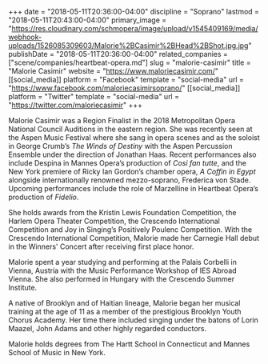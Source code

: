 +++
date = "2018-05-11T20:36:00-04:00"
discipline = "Soprano"
lastmod = "2018-05-11T20:43:00-04:00"
primary_image = "https://res.cloudinary.com/schmopera/image/upload/v1545409169/media/webhook-uploads/1526085309603/Malorie%2BCasimir%2BHead%2BShot.jpg.jpg"
publishDate = "2018-05-11T20:36:00-04:00"
related_companies = ["scene/companies/heartbeat-opera.md"]
slug = "malorie-casimir"
title = "Malorie Casimir"
website = "https://www.maloriecasimir.com/"
[[social_media]]
platform = "Facebook"
template = "social-media"
url = "https://www.facebook.com/maloriecasimirsoprano/"
[[social_media]]
platform = "Twitter"
template = "social-media"
url = "https://twitter.com/maloriecasimir"
+++

Malorie Casimir was a Region Finalist in the 2018 Metropolitan Opera National Council Auditions in the eastern region. She was recently seen at the Aspen Music Festival where she sang in opera scenes and as the soloist in George Crumb’s *The Winds of Destiny* with the Aspen Percussion Ensemble under the direction of Jonathan Haas. Recent performances also include Despina in Mannes Opera’s production of *Cosi fan tutte*, and the New York premiere of Ricky Ian Gordon’s chamber opera, *A Coffin in Egypt* alongside internationally renowned mezzo-soprano, Frederica von Stade. Upcoming performances include the role of Marzelline in Heartbeat Opera’s production of *Fidelio*.

She holds awards from the Kristin Lewis Foundation Competition, the Harlem Opera Theater Competition, the Crescendo International Competition and Joy in Singing’s Positively Poulenc Competition.  With the Crescendo International Competition, Malorie made her Carnegie Hall debut in the Winners' Concert after receiving first place honor.

Malorie spent a year studying and performing at the Palais Corbelli in Vienna, Austria with the Music Performance Workshop of IES Abroad Vienna. She also performed in Hungary with the Crescendo Summer Institute.

A native of Brooklyn and of Haitian lineage, Malorie began her musical training at the age of 11 as a member of the prestigious Brooklyn Youth Chorus Academy.  Her time there included singing under the batons of Lorin Maazel, John Adams and other highly regarded conductors.

Malorie holds degrees from The Hartt School in Connecticut and Mannes School of Music in New York.
